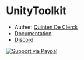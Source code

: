 # UnityToolkit


- Auther: [Quinten De Clerck](https://github.com/quintendc)
- [Documentation]()
- [Discord](https://discord.gg/vNBex5F)






[![Support via Paypal](https://www.paypalobjects.com/en_US/BE/i/btn/btn_donateCC_LG.gif)](https://www.paypal.com/cgi-bin/webscr?cmd=_s-xclick&hosted_button_id=2D9L669G4A2QQ)

